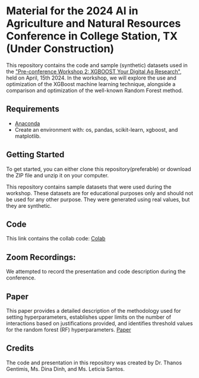 # Material for the 2024 AI in Agriculture and Natural Resources Conference in College Station, TX (Under Construction)

This repository contains the code and sample (synthetic) datasets used in the ["Pre-conference Workshop 2: XGBOOST Your Digital Ag Research"](https://agriliferegister.tamu.edu/website/63088/#agenda), held on April, 15th 2024. In the workshop, we will explore the use and optimization of the XGBoost machine learning technique, alongside a comparison and optimization of the well-known Random Forest method.

## Requirements
- [Anaconda](https://www.anaconda.com/)
- Create an environment with: os, pandas, scikit-learn, xgboost, and matplotlib.

## Getting Started
To get started, you can either clone this repository(preferable) or download the ZIP file and unzip it on your computer. 

This repository contains sample datasets that were used during the workshop. These datasets are for educational purposes only and should not be used for any other purpose. They were generated using real values, but they are synthetic.

## Code
This link contains the collab code: [Colab](https://colab.research.google.com/drive/1fkb_bNJG_JBqpJ6hWt3QQsLCQKOCrMK_)


## Zoom Recordings:
We attempted to record the presentation and code description during the conference. 

## Paper
This paper provides a detailed description of the methodology used for setting hyperparameters, establishes upper limits on the number of interactions based on justifications provided, and identifies threshold values for the random forest (RF) hyperparameters.
[Paper](https://www.sciencedirect.com/science/article/pii/S2772375524000479)

## Credits
The code and presentation in this repository was created by Dr. Thanos Gentimis,  Ms. Dina Dinh, and Ms. Leticia Santos. 
